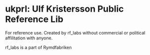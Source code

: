 # **ukprl:** Ulf Kristersson Public Reference Lib

For reference use. Created by rf_labs without commercial or political affilitation with anyone.

rf_labs is a part of Rymdfabriken 
